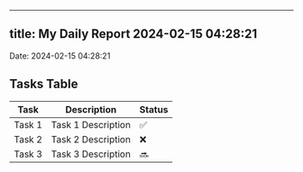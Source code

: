 
---
title: My Daily Report 2024-02-15 04:28:21
---

Date: 2024-02-15 04:28:21

## Tasks Table

| Task | Description | Status |
|------|-------------|--------|
| Task 1 | Task 1 Description | ✅ |
| Task 2 | Task 2 Description | ❌ |
| Task 3 | Task 3 Description | 🔜 |
